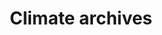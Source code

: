 ---
title: Climate archives
longTitle: 'Climate archives'
tags:
- gccommon
narrowerTerm:
- "[[Archives]]"
relatedTerm:
- "[[Climate]]"
---
